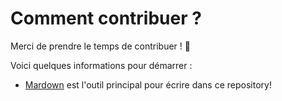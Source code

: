 # Comment contribuer ?

Merci de prendre le temps de contribuer ! 🎉

Voici quelques informations pour démarrer :

-   [Mardown](https://www.markdownguide.org/basic-syntax/) est l'outil principal pour écrire dans ce repository!
